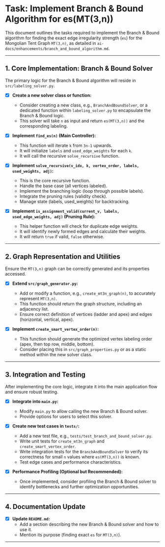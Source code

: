 # Task: Implement Branch & Bound Algorithm for es(MT(3,n))

This document outlines the tasks required to implement the Branch & Bound algorithm for finding the exact edge irregularity strength (`es`) for the Mongolian Tent Graph `MT(3,n)`, as detailed in `ai-docs/enhancements/branch_and_bound_algorithm.md`.

---

## 1. Core Implementation: Branch & Bound Solver

The primary logic for the Branch & Bound algorithm will reside in `src/labeling_solver.py`.

-   [x] **Create a new solver class or function:**
    -   Consider creating a new class, e.g., `BranchAndBoundSolver`, or a dedicated function within `labeling_solver.py` to encapsulate the Branch & Bound logic.
    -   This solver will take `n` as input and return `es(MT(3,n))` and the corresponding labeling.

-   [x] **Implement `find_es(n)` (Main Controller):**
    -   This function will iterate `k` from `3n-1` upwards.
    -   It will initialize `labels` and `used_edge_weights` for each `k`.
    -   It will call the recursive `solve_recursive` function.

-   [x] **Implement `solve_recursive(v_idx, k, vertex_order, labels, used_weights, adj)`:**
    -   This is the core recursive function.
    -   Handle the base case (all vertices labeled).
    -   Implement the branching logic (loop through possible labels).
    -   Integrate the pruning rules (validity check).
    -   Manage state (labels, used_weights) for backtracking.

-   [x] **Implement `is_assignment_valid(current_v, labels, used_edge_weights, adj)` (Pruning Rule):**
    -   This helper function will check for duplicate edge weights.
    -   It will identify newly formed edges and calculate their weights.
    -   It will return `true` if valid, `false` otherwise.

---

## 2. Graph Representation and Utilities

Ensure the `MT(3,n)` graph can be correctly generated and its properties accessed.

-   [x] **Extend `src/graph_generator.py`:**
    -   Add or modify a function, e.g., `create_mt3n_graph(n)`, to accurately represent `MT(3,n)`.
    -   This function should return the graph structure, including an adjacency list.
    -   Ensure correct definition of vertices (ladder and apex) and edges (horizontal, vertical, apex).

-   [x] **Implement `create_smart_vertex_order(n)`:**
    -   This function should generate the optimized vertex labeling order (apex, then top row, middle, bottom).
    -   Consider placing this in `src/graph_properties.py` or as a static method within the new solver class.

---

## 3. Integration and Testing

After implementing the core logic, integrate it into the main application flow and ensure robust testing.

-   [x] **Integrate into `main.py`:**
    -   Modify `main.py` to allow calling the new Branch & Bound solver.
    -   Provide options for users to select this solver.

-   [x] **Create new test cases in `tests/`:**
    -   Add a new test file, e.g., `tests/test_branch_and_bound_solver.py`.
    -   Write unit tests for `create_mt3n_graph` and `create_smart_vertex_order`.
    -   Write integration tests for the `BranchAndBoundSolver` to verify its correctness for small `n` values where `es(MT(3,n))` is known.
    -   Test edge cases and performance characteristics.

-   [x] **Performance Profiling (Optional but Recommended):**
    -   Once implemented, consider profiling the Branch & Bound solver to identify bottlenecks and further optimization opportunities.

---

## 4. Documentation Update

-   [x] **Update `README.md`:**
    -   Add a section describing the new Branch & Bound solver and how to use it.
    -   Mention its purpose (finding exact `es` for `MT(3,n)`).

---
